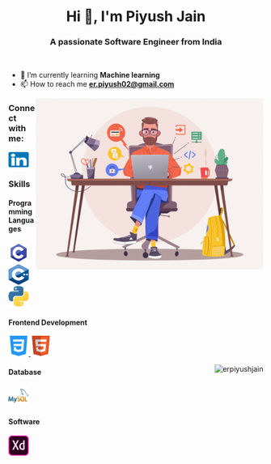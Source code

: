<h1 align="center">Hi 👋, I'm Piyush Jain</h1>
<h3 align="center">A passionate Software Engineer from India</h3><br>


- 🌱 I’m currently learning **Machine learning**
- 📫 How to reach me **er.piyush02@gmail.com**

<img align="right" alt="Coding" width="450" src="icons/coder.jpg">
<h3 align="left">Connect with me:</h3>
<p align="left">
<a href="https://linkedin.com/in/piyush-jain02" target="blank"><img align="center" src="icons/linkedin.svg" alt="piyush-jain02" height="30" width="40" /></a>
</p>
<p>
<h3 align="left">Skills</h3>
<h4 align="left">Programming Languages</h4>
<p align="left"> <a href="https://www.cprogramming.com/" target="_blank"> <img src="icons/c-programming.svg" alt="c" width="40" height="40"/> </a> <a href="https://www.w3schools.com/cpp/" target="_blank"> <img src="icons/C++.svg" alt="cplusplus" width="40" height="40"/> </a> <a href="https://www.python.org" target="_blank"> <img src="icons/python.svg" alt="python" width="40" height="40"/> </a></p>

<h4 align="left">Frontend Development</h4>
<p align="left"> <a href="https://www.w3schools.com/css/" target="_blank"> <img src="icons/css.svg" alt="css3" width="40" height="40"/> </a> <a href="https://www.w3.org/html/" target="_blank"> <img src="icons/html.svg" alt="html5" width="40" height="40"/> </a></p>

<img align="right" src="https://github-readme-stats.vercel.app/api/top-langs?username=erpiyushjain&show_icons=true&locale=en&layout=compact" alt="erpiyushjain" />

<h4 align="left">Database</h4>
<p align="left"><a href="https://www.mysql.com/" target="_blank"> <img src="icons/mysql.svg" alt="mysql" width="40" height="40"/> </a></p>

<h4 align="left">Software</h4>
<p align="left"><a href="https://www.adobe.com/products/xd.html" target="_blank"> <img src="icons/adobe-xd.svg" alt="xd" width="40" height="40"/> </a> </p>
</p>

